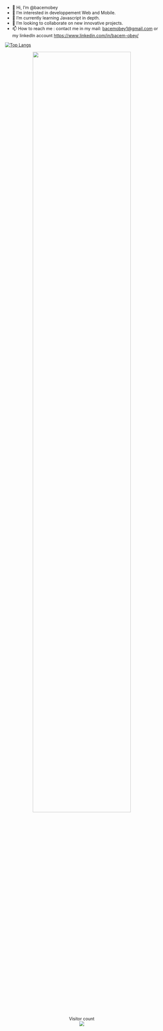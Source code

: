 - 👋 Hi, I’m @bacemobey
- 👀 I’m interested in developpement Web and Mobile.
- 🌱 I’m currently learning Javascript in depth.
- 💞️ I’m looking to collaborate on new innovative projects.
- 📫 How to reach me : contact me in my mail: bacemobey1@gmail.com or my linkedIn account https://www.linkedin.com/in/bacem-obey/

[![Top Langs](https://github-readme-stats.vercel.app/api/top-langs/?username=anuraghazra&layout=compact)](https://github.com/bacemobey/github-readme-stats)
<p align="center">
  <img width="80%" src="https://github-readme-streak-stats.herokuapp.com?user=bacemobey" />
</p>
<br>
<p align="center"> 
  Visitor count<br>
  <a href="#"><img src="https://profile-counter.glitch.me/bacemobey/count.svg"/></a>
</p>
<!---
bacemobey/bacemobey is a ✨ special ✨ repository because its `README.md` (this file) appears on your GitHub profile.
You can click the Preview link to take a look at your changes.
--->
